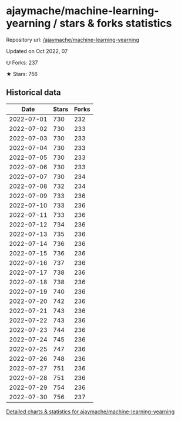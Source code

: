 # ajaymache/machine-learning-yearning / stars & forks statistics

Repository url: [/ajaymache/machine-learning-yearning](https://github.com/ajaymache/machine-learning-yearning)

Updated on Oct 2022, 07

☋ Forks: 237

★ Stars: 756

## Historical data
| Date | Stars | Forks |
|------|-------|-------|
| 2022-07-01 | 730 | 232 | 
| 2022-07-02 | 730 | 233 | 
| 2022-07-03 | 730 | 233 | 
| 2022-07-04 | 730 | 233 | 
| 2022-07-05 | 730 | 233 | 
| 2022-07-06 | 730 | 233 | 
| 2022-07-07 | 730 | 234 | 
| 2022-07-08 | 732 | 234 | 
| 2022-07-09 | 733 | 236 | 
| 2022-07-10 | 733 | 236 | 
| 2022-07-11 | 733 | 236 | 
| 2022-07-12 | 734 | 236 | 
| 2022-07-13 | 735 | 236 | 
| 2022-07-14 | 736 | 236 | 
| 2022-07-15 | 736 | 236 | 
| 2022-07-16 | 737 | 236 | 
| 2022-07-17 | 738 | 236 | 
| 2022-07-18 | 738 | 236 | 
| 2022-07-19 | 740 | 236 | 
| 2022-07-20 | 742 | 236 | 
| 2022-07-21 | 743 | 236 | 
| 2022-07-22 | 743 | 236 | 
| 2022-07-23 | 744 | 236 | 
| 2022-07-24 | 745 | 236 | 
| 2022-07-25 | 747 | 236 | 
| 2022-07-26 | 748 | 236 | 
| 2022-07-27 | 751 | 236 | 
| 2022-07-28 | 751 | 236 | 
| 2022-07-29 | 754 | 236 | 
| 2022-07-30 | 756 | 237 | 


[Detailed charts & statistics for ajaymache/machine-learning-yearning](https://reviewgithub.com/rep/ajaymache/machine-learning-yearning)
